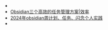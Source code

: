 - 
- [Obsidian三个高效的任务管理方案|效率](https://www.bilibili.com/video/BV1PUqbYWEYU/?spm_id_from=333.337.search-card.all.click&vd_source=22af953ea4c09540ad1966711a2d53f0)
- [2024年obsidian周计划、任务、闪念个人实践](https://www.bilibili.com/video/BV1qW4y1c7Ff?spm_id_from=333.788.recommend_more_video.-1&vd_source=22af953ea4c09540ad1966711a2d53f0)
- 
